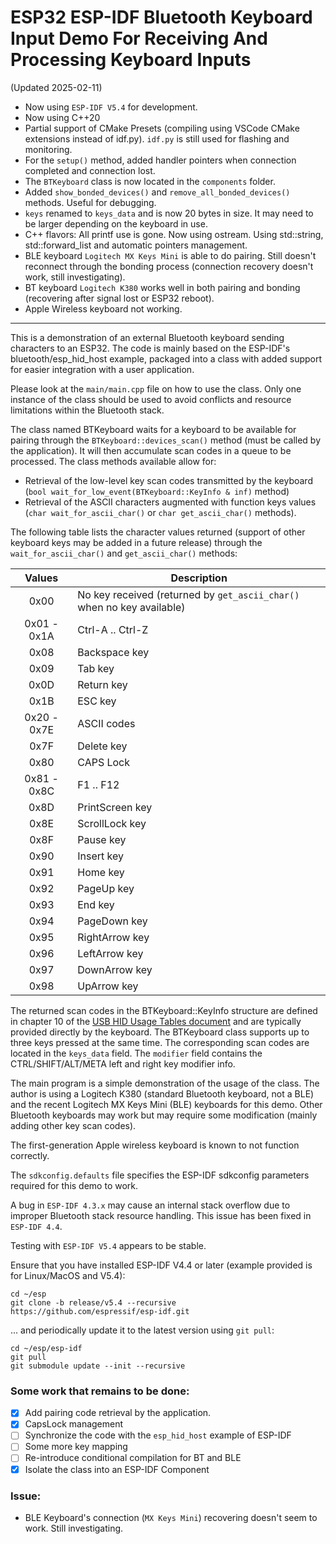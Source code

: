 # ESP32 ESP-IDF Bluetooth Keyboard Input Demo For Receiving And Processing Keyboard Inputs

(Updated 2025-02-11)

- Now using `ESP-IDF V5.4` for development. 
- Now using C++20
- Partial support of CMake Presets (compiling using VSCode CMake extensions instead of idf.py). `idf.py` is still used for flashing and monitoring.
- For the `setup()` method, added handler pointers when connection completed and connection lost.
- The `BTKeyboard` class is now located in the `components` folder.
- Added `show_bonded_devices()` and `remove_all_bonded_devices()` methods. Useful for debugging.
- `keys` renamed to `keys_data` and is now 20 bytes in size. It may need to be larger depending on the keyboard in use.
- C++ flavors: All printf use is gone. Now using ostream. Using std::string, std::forward_list and automatic pointers management.
- BLE keyboard `Logitech MX Keys Mini` is able to do pairing. Still doesn't reconnect through the bonding process (connection recovery doesn't work, still investigating).
- BT keyboard `Logitech K380` works well in both pairing and bonding (recovering after signal lost or ESP32 reboot).
- Apple Wireless keyboard not working.

----

This is a demonstration of an external Bluetooth keyboard sending characters to an ESP32. The code is mainly based on the ESP-IDF's bluetooth/esp_hid_host example, packaged into a class with added support for easier integration with a user application. 

Please look at the `main/main.cpp` file on how to use the class. Only one instance of the class should be used to avoid conflicts and resource limitations within the Bluetooth stack.

The class named BTKeyboard waits for a keyboard to be available for pairing through the `BTKeyboard::devices_scan()` method (must be called by the application). It will then accumulate scan codes in a queue to be processed. The class methods available allow for:
- Retrieval of the low-level key scan codes transmitted by the keyboard (`bool wait_for_low_event(BTKeyboard::KeyInfo & inf)` method)
- Retrieval of the ASCII characters augmented with function keys values (`char wait_for_ascii_char()` or `char get_ascii_char()` methods). 

The following table lists the character values returned (support of other keyboard keys may be added in a future release) through the `wait_for_ascii_char()` and `get_ascii_char()` methods:

| Values      | Description      |
|:-----------:|------------------|
| 0x00        | No key received (returned by `get_ascii_char()` when no key available) |
| 0x01 - 0x1A | Ctrl-A .. Ctrl-Z |
| 0x08        | Backspace key    |
| 0x09        | Tab key          |
| 0x0D        | Return key       |
| 0x1B        | ESC key          |
| 0x20 - 0x7E | ASCII codes      |
| 0x7F        | Delete key       |
| 0x80        | CAPS Lock        |
| 0x81 - 0x8C | F1 .. F12        |
| 0x8D        | PrintScreen key  |
| 0x8E        | ScrollLock key   |
| 0x8F        | Pause key        |
| 0x90        | Insert key       |
| 0x91        | Home key         |
| 0x92        | PageUp key       |
| 0x93        | End key          |
| 0x94        | PageDown key     |
| 0x95        | RightArrow key   |
| 0x96        | LeftArrow key    |
| 0x97        | DownArrow key    |
| 0x98        | UpArrow key      |

The returned scan codes in the BTKeyboard::KeyInfo structure are defined in chapter 10 of the [USB HID Usage Tables document](https://usb.org/sites/default/files/hut1_22.pdf) and are typically provided directly by the keyboard. The BTKeyboard class supports up to three keys pressed at the same time. The corresponding scan codes are located in the `keys_data` field. The `modifier` field contains the CTRL/SHIFT/ALT/META left and right key modifier info.

The main program is a simple demonstration of the usage of the class. The author is using a Logitech K380 (standard Bluetooth keyboard, not a BLE) and the recent Logitech MX Keys Mini (BLE) keyboards for this demo. Other Bluetooth keyboards may work but may require some modification (mainly adding other key scan codes). 

The first-generation Apple wireless keyboard is known to not function correctly.

The `sdkconfig.defaults` file specifies the ESP-IDF sdkconfig parameters required for this demo to work.

A bug in `ESP-IDF 4.3.x` may cause an internal stack overflow due to improper Bluetooth stack resource handling. This issue has been fixed in `ESP-IDF 4.4`.

Testing with `ESP-IDF V5.4` appears to be stable. 

Ensure that you have installed ESP-IDF V4.4 or later (example provided is for Linux/MacOS and V5.4):

```
cd ~/esp
git clone -b release/v5.4 --recursive https://github.com/espressif/esp-idf.git
```

... and periodically update it to the latest version using `git pull`:

```
cd ~/esp/esp-idf
git pull
git submodule update --init --recursive
```

### Some work that remains to be done:

- [x] Add pairing code retrieval by the application.
- [x] CapsLock management
- [ ] Synchronize the code with the `esp_hid_host` example of ESP-IDF
- [ ] Some more key mapping
- [ ] Re-introduce conditional compilation for BT and BLE
- [x] Isolate the class into an ESP-IDF Component

### Issue:

- BLE Keyboard's connection (`MX Keys Mini`) recovering doesn't seem to work. Still investigating.